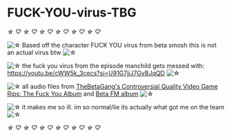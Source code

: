 # FUCK-YOU-virus-TBG
*☆* *♡* *☆* *♡* *☆* *♡* *☆* *♡* *☆* *♡* *☆* *♡*

![*☆*](https://xaoiui.neocities.org/Limestar.gif) Based off the character FUCK YOU virus from beta smosh
this is not an actual virus btw ![*☆*](https://xaoiui.neocities.org/Limestar.gif)

![*☆*](https://xaoiui.neocities.org/Limestar.gif) the fuck you virus from the episode manchild gets messed with: https://youtu.be/cWW5k_3cecs?si=U91G7jjJ7GvBJqQD ![*☆*](https://xaoiui.neocities.org/Limestar.gif)

![*☆*](https://xaoiui.neocities.org/Limestar.gif) all audio files from [TheBetaGang's Controversial Quality Video Game Rips: The Fuck You Album](https://thebetagang.bandcamp.com/album/thebetagangs-controversial-quality-video-game-rips-the-fuck-you-album) and [Beta FM album](https://thebetagang.bandcamp.com/album/beta-fm) ![*☆*](https://xaoiui.neocities.org/Limestar.gif)

![*☆*](https://xaoiui.neocities.org/Limestar.gif) it makes me so ill. im so normal/lie its actually what got me on the team ![*☆*](https://xaoiui.neocities.org/Limestar.gif)

*☆* *♡* *☆* *♡* *☆* *♡* *☆* *♡* *☆* *♡* *☆* *♡*

